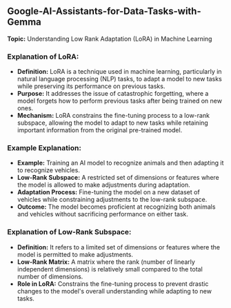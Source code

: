 ## Google-AI-Assistants-for-Data-Tasks-with-Gemma

**Topic:** Understanding Low Rank Adaptation (LoRA) in Machine Learning

### Explanation of LoRA:

- **Definition:** LoRA is a technique used in machine learning, particularly in natural language processing (NLP) tasks, to adapt a model to new tasks while preserving its performance on previous tasks.
- **Purpose:** It addresses the issue of catastrophic forgetting, where a model forgets how to perform previous tasks after being trained on new ones.
- **Mechanism:** LoRA constrains the fine-tuning process to a low-rank subspace, allowing the model to adapt to new tasks while retaining important information from the original pre-trained model.

### Example Explanation:

- **Example:** Training an AI model to recognize animals and then adapting it to recognize vehicles.
- **Low-Rank Subspace:** A restricted set of dimensions or features where the model is allowed to make adjustments during adaptation.
- **Adaptation Process:** Fine-tuning the model on a new dataset of vehicles while constraining adjustments to the low-rank subspace.
- **Outcome:** The model becomes proficient at recognizing both animals and vehicles without sacrificing performance on either task.

### Explanation of Low-Rank Subspace:

- **Definition:** It refers to a limited set of dimensions or features where the model is permitted to make adjustments.
- **Low-Rank Matrix:** A matrix where the rank (number of linearly independent dimensions) is relatively small compared to the total number of dimensions.
- **Role in LoRA:** Constrains the fine-tuning process to prevent drastic changes to the model's overall understanding while adapting to new tasks.

